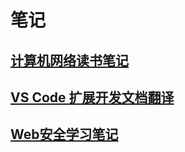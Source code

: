 # 笔记

## [计算机网络读书笔记](computer-network.md)
## [VS Code 扩展开发文档翻译](vscode-extentions.md)
## [Web安全学习笔记](web-security.md)
